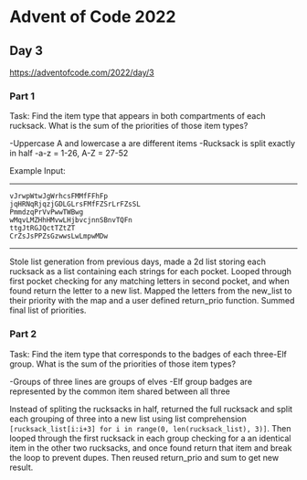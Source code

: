 # Advent of Code 2022
## Day 3
https://adventofcode.com/2022/day/3


### Part 1
Task: Find the item type that appears in both compartments of each rucksack. What is the sum of the priorities of those item types?

-Uppercase A and lowercase a are different items
-Rucksack is split exactly in half
-a-z = 1-26, A-Z = 27-52


Example Input:

---
```
vJrwpWtwJgWrhcsFMMfFFhFp
jqHRNqRjqzjGDLGLrsFMfFZSrLrFZsSL
PmmdzqPrVvPwwTWBwg
wMqvLMZHhHMvwLHjbvcjnnSBnvTQFn
ttgJtRGJQctTZtZT
CrZsJsPPZsGzwwsLwLmpwMDw
```
---

Stole list generation from previous days, made a 2d list storing each rucksack as a list containing each strings for each pocket. Looped through first pocket checking for any matching letters in second pocket, and when found return the letter to a new list. Mapped the letters from the new_list to their priority with the map and a user defined return_prio function. Summed final list of priorities.



### Part 2
Task: Find the item type that corresponds to the badges of each three-Elf group. What is the sum of the priorities of those item types?

-Groups of three lines are groups of elves
-Elf group badges are represented by the common item shared between all three

Instead of spliting the rucksacks in half, returned the full rucksack and split each grouping of three into a new list using list comprehension `[rucksack_list[i:i+3] for i in range(0, len(rucksack_list), 3)]`. Then looped through the first rucksack in each group checking for a an identical item in the other two rucksacks, and once found return that item and break the loop to prevent dupes. Then reused return_prio and sum to get new result.
